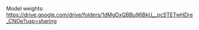 Model weights: https://drive.google.com/drive/folders/1dMgDxQBBu96BkU__pcSTETwHDre_CNOe?usp=sharing 